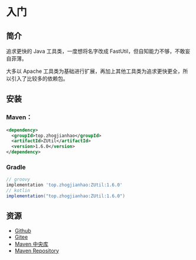 # 入门

## 简介

追求更快的 Java 工具类，一度想将名字改成 FastUtil，但自知能力不够，不敢妄自菲薄。

大多以 Apache 工具类为基础进行扩展，再加上其他工具类为追求更快更全，所以引入了比较多的依赖包。

## 安装

### Maven：

```xml
<dependency>
  <groupId>top.zhogjianhao</groupId>
  <artifactId>ZUtil</artifactId>
  <version>1.6.0</version>
</dependency>
```

### Gradle

```groovy
// groovy
implementation 'top.zhogjianhao:ZUtil:1.6.0'
// kotlin
implementation("top.zhogjianhao:ZUtil:1.6.0")
```
## 资源

* [Github](https://github.com/duanluan/ZUtil)
* [Gitee](https://gitee.com/duanluan/ZUtil)
* [Maven 中央库](https://search.maven.org/artifact/top.zhogjianhao/ZUtil)
* [Maven Repository](https://mvnrepository.com/artifact/top.zhogjianhao/ZUtil)
